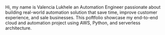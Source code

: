 Hi, my name is Valencia Lukhele an Automation Engineer passionate about building real-world automation solution that save time, improve customer experience, and sale businesses. This poftfolio showcase my end-to-end cloud and automation project using AWS, Python, and serverless architecture.
